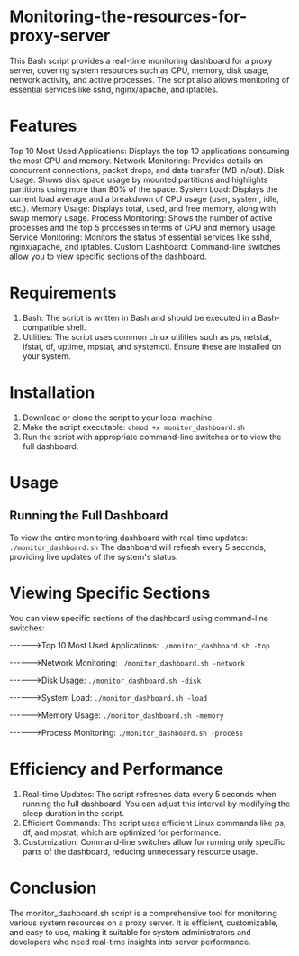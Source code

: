# Monitoring-the-resources-for-proxy-server
This Bash script provides a real-time monitoring dashboard for a proxy server, covering system resources such as CPU, memory, disk usage, network activity, and active processes. The script also allows monitoring of essential services like sshd, nginx/apache, and iptables.

# Features
Top 10 Most Used Applications: Displays the top 10 applications consuming the most CPU and memory.
Network Monitoring: Provides details on concurrent connections, packet drops, and data transfer (MB in/out).
Disk Usage: Shows disk space usage by mounted partitions and highlights partitions using more than 80% of the space.
System Load: Displays the current load average and a breakdown of CPU usage (user, system, idle, etc.).
Memory Usage: Displays total, used, and free memory, along with swap memory usage.
Process Monitoring: Shows the number of active processes and the top 5 processes in terms of CPU and memory usage.
Service Monitoring: Monitors the status of essential services like sshd, nginx/apache, and iptables.
Custom Dashboard: Command-line switches allow you to view specific sections of the dashboard.

# Requirements
1) Bash: The script is written in Bash and should be executed in a Bash-compatible shell.
2) Utilities: The script uses common Linux utilities such as ps, netstat, ifstat, df, uptime, mpstat, and systemctl. Ensure these are installed on your system.

# Installation
1) Download or clone the script to your local machine.
2) Make the script executable:
  ```chmod +x monitor_dashboard.sh```
3) Run the script with appropriate command-line switches or to view the full dashboard.

# Usage
## Running the Full Dashboard
To view the entire monitoring dashboard with real-time updates:
```./monitor_dashboard.sh```
The dashboard will refresh every 5 seconds, providing live updates of the system's status.

# Viewing Specific Sections

You can view specific sections of the dashboard using command-line switches:

------>Top 10 Most Used Applications:
```./monitor_dashboard.sh -top```

------>Network Monitoring:
```./monitor_dashboard.sh -network```

------>Disk Usage:
```./monitor_dashboard.sh -disk```

------>System Load:
```./monitor_dashboard.sh -load```

------>Memory Usage:
```./monitor_dashboard.sh -memory```

------>Process Monitoring:
```./monitor_dashboard.sh -process```



# Efficiency and Performance

1) Real-time Updates: The script refreshes data every 5 seconds when running the full dashboard. You can adjust this interval by modifying the sleep duration in the script.
2) Efficient Commands: The script uses efficient Linux commands like ps, df, and mpstat, which are optimized for performance.
3) Customization: Command-line switches allow for running only specific parts of the dashboard, reducing unnecessary resource usage.


# Conclusion

The monitor_dashboard.sh script is a comprehensive tool for monitoring various system resources on a proxy server. It is efficient, customizable, and easy to use, making it suitable for system administrators and developers who need real-time insights into server performance.
